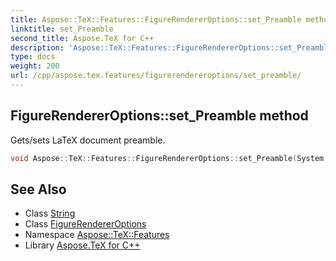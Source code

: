 ```yaml
---
title: Aspose::TeX::Features::FigureRendererOptions::set_Preamble method
linktitle: set_Preamble
second_title: Aspose.TeX for C++
description: 'Aspose::TeX::Features::FigureRendererOptions::set_Preamble method. Gets/sets LaTeX document preamble in C++.'
type: docs
weight: 200
url: /cpp/aspose.tex.features/figurerendereroptions/set_preamble/
---
```

## FigureRendererOptions::set_Preamble method


Gets/sets LaTeX document preamble.

```cpp
void Aspose::TeX::Features::FigureRendererOptions::set_Preamble(System::String value)
```

## See Also

* Class [String](../../../system/string/)
* Class [FigureRendererOptions](../)
* Namespace [Aspose::TeX::Features](../../)
* Library [Aspose.TeX for C++](../../../)
